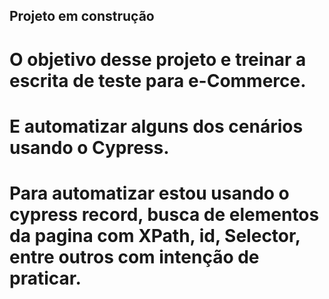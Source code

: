 ## Projeto em construção


# O objetivo desse projeto e treinar a escrita de teste para e-Commerce.
# E automatizar alguns dos cenários usando o Cypress. 
# Para automatizar estou usando o cypress record, busca de elementos da pagina com XPath, id, Selector, entre outros com intenção de praticar.




